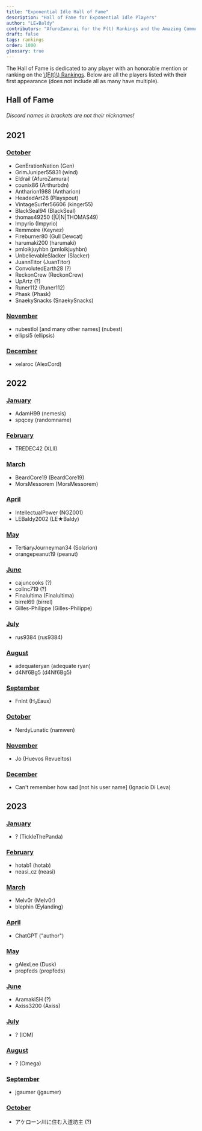 ```yaml
---
title: "Exponential Idle Hall of Fame"
description: "Hall of Fame for Exponential Idle Players"
author: "LE★Baldy"
contributors: "AfuroZamurai for the F(t) Rankings and the Amazing Community"
draft: false
tags: rankings
order: 1000
glossary: true
---
```


The Hall of Fame is dedicated to any player with an honorable mention or ranking on the [\\(F(t)\\) Rankings](/guide-extensions/rankings-main). Below are all the players listed with their first appearance (does not include all as many have multiple).

## Hall of Fame

###### Discord names in brackets are not their nicknames!

## 2021

### [October](/ranking-news/2021-oct)

- GenErationNation (Gen)
- GrimJuniper55831 (wind)
- Eldrail (AfuroZamurai)
- counix86 (Arthurbdn)
- Antharion1988 (Antharion)
- HeadedArt26 (Playspout)
- VintageSurfer56606 (kinger55)
- BlackSeal94 (BlackSeal)
- thomas49250 (|Ü|N|THOMAS49)
- Impyrio (Impyrio)
- Remmoire (Keynez)
- Fireburner80 (Gull Dewcat)
- harumaki200 (harumaki)
- pmloikjuyhbn (pmloikjuyhbn)
- UnbelievableSlacker (Slacker)
- JuannTitor (JuanTitor)
- ConvolutedEarth28 (?)
- ReckonCrew (ReckonCrew)
- UpArtz (?)
- Runer112 (Runer112)
- Phask (Phask)
- SnaekySnacks (SnaekySnacks)

### [November](/ranking-news/2021-nov)

- nubestlol [and many other names] (nubest)
- ellipsi5 (ellipsis)

### [December](/ranking-news/2021-dec)

- xelaroc (AlexCord)

## 2022

### [January](/ranking-news/2022-jan)

- AdamH99 (nemesis)
- spqcey (randomname)

### [February](/ranking-news/2022-feb)

- TREDEC42 (XLII)

### [March](/ranking-news/2022-mar)

- BeardCore19 (BeardCore19)
- MorsMessorem (MorsMessorem)

### [April](/ranking-news/2022-apr)

- IntellectualPower (NGZ001)
- LEBaldy2002 (LE★Baldy)

### [May](/ranking-news/2022-may)

- TertiaryJourneyman34 (Solarion)
- orangepeanut19 (peanut)

### [June](/ranking-news/2022-jun)

- cajuncooks (?)
- colinc719 (?)
- Finalultima (Finalultima)
- birrel69 (birrel)
- Gilles-Philippe (Gilles-Philippe)

### [July](/ranking-news/2022-jul)

- rus9384 (rus9384)

### [August](/ranking-news/2022-aug)

- adequateryan (adequate ryan)
- d4Nf6Bg5 (d4Nf6Bg5)

### [September](/ranking-news/2022-sep)

- FnInt (H₂Eaux)

### [October](/ranking-news/2022-sep)

- NerdyLunatic (namwen)

### [November](/ranking-news/2022-nov)

- Jo (Huevos Revueltos)

### [December](/ranking-news/2022-dec)

- Can't remember how sad [not his user name] (Ignacio Di Leva)

## 2023

### [January](/ranking-news/2023-jan)

- ? (TickleThePanda)

### [February](/ranking-news/2023-feb)

- hotab1 (hotab)
- neasi_cz (neasi)

### [March](/ranking-news/2023-mar)

- Melv0r (Melv0r)
- blephin (Eylanding)

### [April](/ranking-news/2023-apr)

- ChatGPT ("author")

### [May](/ranking-news/2023-may)

- gAlexLee (Dusk)
- propfeds (propfeds)

### [June](/ranking-news/2023-jun)

- AramakiSH (?)
- Axiss3200 (Axiss)

### [July](/ranking-news/2023-jul)

- ? (IOM)

### [August](/ranking-news/2023-aug)

- ? (Omega)

### [September](/ranking-news/2023-sep)

- jgaumer (jgaumer)

### [October](/ranking-news/2023-oct)

- アケローン川に住む入道坊主 (?)